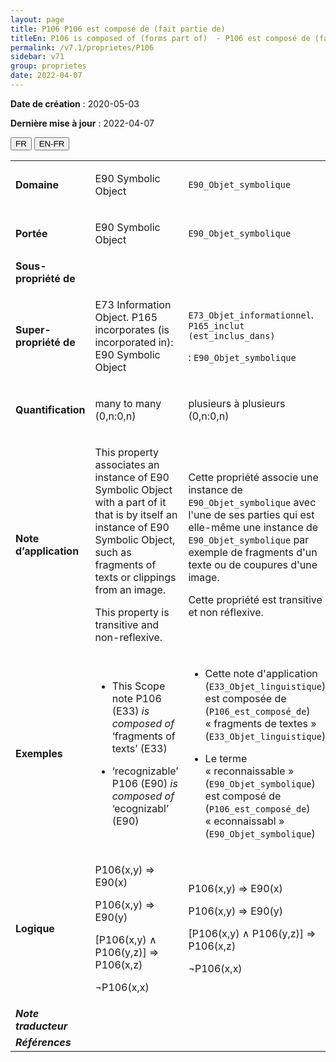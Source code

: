 ```yaml
---
layout: page
title: P106 P106 est composé de (fait partie de)
titleEn: P106 is composed of (forms part of)  - P106 est composé de (fait partie de)
permalink: /v7.1/proprietes/P106
sidebar: v71
group: proprietes
date: 2022-04-07
---
```


**Date de création** : 2020-05-03

**Dernière mise à jour** : 2022-04-07

<div class="lang-buttons">
  <button id="fr" class="activate">FR</button>
  <button id="en-fr">EN-FR</button>
</div>

<table>
				<tbody>
				<tr>
					<td><strong>Domaine</strong></td>
					<td class="en"><p>E90 Symbolic Object</p>
							</td>
						<td><p><code class="language-plaintext highlighter-rouge">E90_Objet_symbolique</code></p>
							</td>
						</tr>
					<tr>
					<td><strong>Portée</strong></td>
					<td class="en"><p>E90 Symbolic Object</p>
							</td>
						<td><p><code class="language-plaintext highlighter-rouge">E90_Objet_symbolique</code></p>
							</td>
						</tr>
					<tr>
					<td><strong>Sous-propriété de</strong></td>
					<td class="en"><p></p>
							</td>
						<td><p></p>
							</td>
						</tr>
					<tr>
					<td><strong>Super-propriété de</strong></td>
					<td class="en"><p>E73 Information Object. P165 incorporates (is incorporated in): E90 Symbolic Object</p>
							</td>
						<td><p><code class="language-plaintext highlighter-rouge">E73_Objet_informationnel</code>. <code class="language-plaintext highlighter-rouge">P165_inclut (est_inclus_dans)</code> </p>
							<p> : <code class="language-plaintext highlighter-rouge">E90_Objet_symbolique</code></p>
							</td>
						</tr>
					<tr>
					<td><strong>Quantification</strong></td>
					<td class="en"><p>many to many (0,n:0,n)</p>
							</td>
						<td><p>plusieurs à plusieurs (0,n:0,n)</p>
							</td>
						</tr>
					<tr>
					<td><strong>Note d’application</strong></td>
					<td class="en"><p>This property associates an instance of E90 Symbolic Object with a part of it that is by itself an instance of E90 Symbolic Object, such as fragments of texts or clippings from an image.</p>
							<p></p>
							<p>This property is transitive and non-reflexive.</p>
							</td>
						<td><p>Cette propriété associe une instance de <code class="language-plaintext highlighter-rouge">E90_Objet_symbolique</code> avec l'une de ses parties qui est elle-même une instance de <code class="language-plaintext highlighter-rouge">E90_Objet_symbolique</code> par exemple de fragments d'un texte ou de coupures d'une image. </p>
							<p></p>
							<p>Cette propriété est transitive et non réflexive.  </p>
							</td>
						</tr>
					<tr>
					<td><strong>Exemples</strong></td>
					<td class="en"><ul><li><p>This Scope note P106 (E33) <em>is composed of</em> ‘fragments of texts’ (E33)</p>
							</li>
									<li><p>‘recognizable’ P106 (E90) <em>is composed of</em> ‘ecognizabl’ (E90)</p>
							</li></ul>
										</td>
						<td><ul><li><p>Cette note d'application (<code class="language-plaintext highlighter-rouge">E33_Objet_linguistique</code>) est composée de (<code class="language-plaintext highlighter-rouge">P106_est_composé_de</code>) « fragments de textes » (<code class="language-plaintext highlighter-rouge">E33_Objet_linguistique</code>)</p>
							</li>
									<li><p>Le terme « reconnaissable » (<code class="language-plaintext highlighter-rouge">E90_Objet_symbolique</code>) est composé de (<code class="language-plaintext highlighter-rouge">P106_est_composé_de</code>) « econnaissabl » (<code class="language-plaintext highlighter-rouge">E90_Objet_symbolique</code>)</p>
							</li></ul>
										</td>
						</tr>
					<tr>
					<td><strong>Logique</strong></td>
					<td class="en"><p>P106(x,y) ⇒ E90(x)</p>
							<p>P106(x,y) ⇒ E90(y)</p>
							<p>[P106(x,y) ∧ P106(y,z)] ⇒ P106(x,z)</p>
							<p>¬P106(x,x)</p>
							</td>
						<td><p>P106(x,y) ⇒ E90(x)</p>
							<p>P106(x,y) ⇒ E90(y)</p>
							<p>[P106(x,y) ∧ P106(y,z)] ⇒ P106(x,z)</p>
							<p>¬P106(x,x)</p>
							</td>
						</tr>
					<tr>
					<td><strong><em>Note traducteur</em></strong></td>
					<td colspan="2"><p></p>
							</td>
						</tr>
					<tr>
					<td><strong><em>Références</em></strong></td>
					<td colspan="2"><p><em></em></p>
							</td>
						</tr>
					</tbody>
				</table>
				